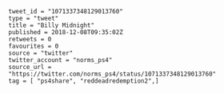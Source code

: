 ```
tweet_id = "1071337348129013760"
type = "tweet"
title = "Billy Midnight"
published = 2018-12-08T09:35:02Z
retweets = 0
favourites = 0
source = "twitter"
twitter_account = "norms_ps4"
source_url = "https://twitter.com/norms_ps4/status/1071337348129013760"
tag = [ "ps4share", "reddeadredemption2",]
```

<p class='image'><img src='https://mnf.m17s.net/2018/12/08/Dt4no6wWoAA3A-i.jpg' alt=''></p>

